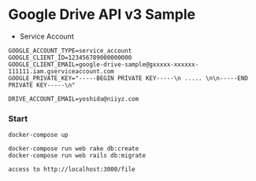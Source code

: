 # Google Drive API v3 Sample

- Service Account

```.env
GOOGLE_ACCOUNT_TYPE=service_account
GOOGLE_CLIENT_ID=123456789000000000
GOOGLE_CLIENT_EMAIL=google-drive-sample@gxxxxx-xxxxxx-111111.iam.gserviceaccount.com
GOOGLE_PRIVATE_KEY="-----BEGIN PRIVATE KEY-----\n ..... \n\n-----END PRIVATE KEY-----\n"

DRIVE_ACCOUNT_EMAIL=yoshida@niiyz.com
```

### Start
```
docker-compose up

docker-compose run web rake db:create
docker-compose run web rails db:migrate

access to http://localhost:3000/file
```


